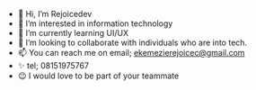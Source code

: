 - 👋 Hi, I’m Rejoicedev
- 👀 I’m interested in information technology
- 🌱 I’m currently learning UI/UX
- 💞️ I’m looking to collaborate with individuals who are into tech.
- 📫 You can reach me on email; ekemezierejoicec@gmail.com
- ✨ tel; 08151975767
- 😉 I would love to be part of your teammate
<!---
Rejoicedev/Rejoicedev is a ✨ special ✨ repository because its `README.md` (this file) appears on your GitHub profile.
You can click the Preview link to take a look at your changes.
--->
